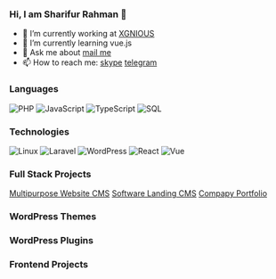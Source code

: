 ### Hi, I am Sharifur Rahman  👋

- 🔭 I’m currently working at [XGNIOUS](https://xgenious.com)
- 🌱 I’m currently learning vue.js
- 💬 Ask me about [mail me](mailto:dvrobin4@gmail.com)
- 📫 How to reach me: [skype](skype:dvrobin44?chat) [telegram](https://telegram.me/devrobin)


### Languages

![PHP](https://img.shields.io/badge/-php-000?&logo=php)
![JavaScript](https://img.shields.io/badge/-JavaScript-000?&logo=JavaScript)
![TypeScript](https://img.shields.io/badge/-TypeScript-000?&logo=TypeScript)
![SQL](https://img.shields.io/badge/-SQL-000?&logo=MySQL)



### Technologies

![Linux](https://img.shields.io/badge/-Linux-000?&logo=Linux)
![Laravel](https://img.shields.io/badge/-Laravel-000?&logo=laravel)
![WordPress](https://img.shields.io/badge/-WordPress-000?&logo=wordpress)
![React](https://img.shields.io/badge/-React-000?&logo=React)
![Vue](https://img.shields.io/badge/-Vue-000?&logo=vue.js)



### Full Stack Projects

[Multipurpose Website CMS](https://codecanyon.net/item/nexelit-multipurpose-website-business-management-system-cms/27936384)
[Software Landing CMS](https://codecanyon.net/item/buxkit-software-landing-platform/25414132)
[Compapy Portfolio](https://codecanyon.net/user/xgenious/portfolio)

### WordPress Themes

### WordPress Plugins

### Frontend Projects
